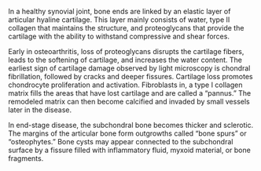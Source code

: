 In a healthy synovial joint, bone ends are linked by an elastic layer of articular hyaline cartilage. This layer mainly consists of water, type II collagen that maintains the structure, and proteoglycans that provide the cartilage with the ability to withstand compressive and shear forces.

Early in osteoarthritis, loss of proteoglycans disrupts the cartilage fibers, leads to the softening of cartilage, and increases the water content. The earliest sign of cartilage damage observed by light microscopy is chondral fibrillation, followed by cracks and deeper fissures. Cartilage loss promotes chondrocyte proliferation and activation. Fibroblasts in, a type I collagen matrix fills the areas that have lost cartilage and are called a “pannus.” The remodeled matrix can then become calcified and invaded by small vessels later in the disease.

In end-stage disease, the subchondral bone becomes thicker and sclerotic. The margins of the articular bone form outgrowths called “bone spurs” or “osteophytes.” Bone cysts may appear connected to the subchondral surface by a fissure filled with inflammatory fluid, myxoid material, or bone fragments.